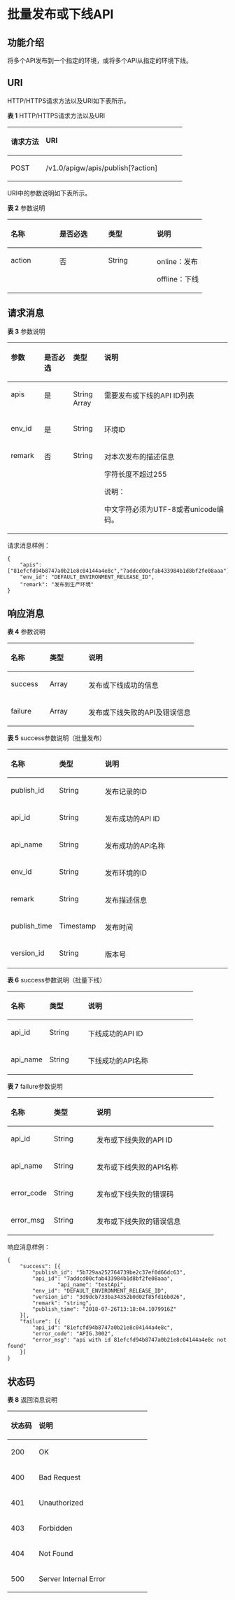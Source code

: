 # 批量发布或下线API<a name="ZH-CN_TOPIC_0000001081837261"></a>

## 功能介绍<a name="zh-cn_topic_0145791687_section6627989"></a>

将多个API发布到一个指定的环境，或将多个API从指定的环境下线。

## URI<a name="zh-cn_topic_0145791687_section59651907"></a>

HTTP/HTTPS请求方法以及URI如下表所示。

**表 1**  HTTP/HTTPS请求方法以及URI

<a name="zh-cn_topic_0145791687_table42014202"></a>
<table><thead align="left"><tr id="zh-cn_topic_0145791687_row11048869"><th class="cellrowborder" valign="top" width="20%" id="mcps1.2.3.1.1"><p id="zh-cn_topic_0145791687_p22543169"><a name="zh-cn_topic_0145791687_p22543169"></a><a name="zh-cn_topic_0145791687_p22543169"></a>请求方法</p>
</th>
<th class="cellrowborder" valign="top" width="80%" id="mcps1.2.3.1.2"><p id="zh-cn_topic_0145791687_p14057426"><a name="zh-cn_topic_0145791687_p14057426"></a><a name="zh-cn_topic_0145791687_p14057426"></a>URI</p>
</th>
</tr>
</thead>
<tbody><tr id="zh-cn_topic_0145791687_row64909760"><td class="cellrowborder" valign="top" width="20%" headers="mcps1.2.3.1.1 "><p id="zh-cn_topic_0145791687_p23199218"><a name="zh-cn_topic_0145791687_p23199218"></a><a name="zh-cn_topic_0145791687_p23199218"></a>POST</p>
</td>
<td class="cellrowborder" valign="top" width="80%" headers="mcps1.2.3.1.2 "><p id="zh-cn_topic_0145791687_p88529"><a name="zh-cn_topic_0145791687_p88529"></a><a name="zh-cn_topic_0145791687_p88529"></a>/v1.0/apigw/apis/publish[?action]</p>
</td>
</tr>
</tbody>
</table>

URI中的参数说明如下表所示。

**表 2**  参数说明

<a name="zh-cn_topic_0145791687_table796764"></a>
<table><thead align="left"><tr id="zh-cn_topic_0145791687_row53401841"><th class="cellrowborder" valign="top" width="25%" id="mcps1.2.5.1.1"><p id="zh-cn_topic_0145791687_p30581871"><a name="zh-cn_topic_0145791687_p30581871"></a><a name="zh-cn_topic_0145791687_p30581871"></a>名称</p>
</th>
<th class="cellrowborder" valign="top" width="25%" id="mcps1.2.5.1.2"><p id="zh-cn_topic_0145791687_p61212526"><a name="zh-cn_topic_0145791687_p61212526"></a><a name="zh-cn_topic_0145791687_p61212526"></a>是否必选</p>
</th>
<th class="cellrowborder" valign="top" width="25%" id="mcps1.2.5.1.3"><p id="zh-cn_topic_0145791687_p59267606"><a name="zh-cn_topic_0145791687_p59267606"></a><a name="zh-cn_topic_0145791687_p59267606"></a>类型</p>
</th>
<th class="cellrowborder" valign="top" width="25%" id="mcps1.2.5.1.4"><p id="zh-cn_topic_0145791687_p35946766"><a name="zh-cn_topic_0145791687_p35946766"></a><a name="zh-cn_topic_0145791687_p35946766"></a>说明</p>
</th>
</tr>
</thead>
<tbody><tr id="zh-cn_topic_0145791687_row26006910"><td class="cellrowborder" valign="top" width="25%" headers="mcps1.2.5.1.1 "><p id="zh-cn_topic_0145791687_p26184975"><a name="zh-cn_topic_0145791687_p26184975"></a><a name="zh-cn_topic_0145791687_p26184975"></a>action</p>
</td>
<td class="cellrowborder" valign="top" width="25%" headers="mcps1.2.5.1.2 "><p id="zh-cn_topic_0145791687_p40608232"><a name="zh-cn_topic_0145791687_p40608232"></a><a name="zh-cn_topic_0145791687_p40608232"></a>否</p>
</td>
<td class="cellrowborder" valign="top" width="25%" headers="mcps1.2.5.1.3 "><p id="zh-cn_topic_0145791687_p932530"><a name="zh-cn_topic_0145791687_p932530"></a><a name="zh-cn_topic_0145791687_p932530"></a>String</p>
</td>
<td class="cellrowborder" valign="top" width="25%" headers="mcps1.2.5.1.4 "><p id="zh-cn_topic_0145791687_p8426133"><a name="zh-cn_topic_0145791687_p8426133"></a><a name="zh-cn_topic_0145791687_p8426133"></a>online：发布</p>
<p id="zh-cn_topic_0145791687_p144511902316"><a name="zh-cn_topic_0145791687_p144511902316"></a><a name="zh-cn_topic_0145791687_p144511902316"></a>offline：下线</p>
</td>
</tr>
</tbody>
</table>

## 请求消息<a name="zh-cn_topic_0145791687_section67105121"></a>

**表 3**  参数说明

<a name="zh-cn_topic_0145791687_table11428152"></a>
<table><thead align="left"><tr id="zh-cn_topic_0145791687_row63593960"><th class="cellrowborder" valign="top" width="15.15%" id="mcps1.2.5.1.1"><p id="zh-cn_topic_0145791687_p50837158"><a name="zh-cn_topic_0145791687_p50837158"></a><a name="zh-cn_topic_0145791687_p50837158"></a>参数</p>
</th>
<th class="cellrowborder" valign="top" width="13.13%" id="mcps1.2.5.1.2"><p id="zh-cn_topic_0145791687_p24169108"><a name="zh-cn_topic_0145791687_p24169108"></a><a name="zh-cn_topic_0145791687_p24169108"></a>是否必选</p>
</th>
<th class="cellrowborder" valign="top" width="14.14%" id="mcps1.2.5.1.3"><p id="zh-cn_topic_0145791687_p11540698"><a name="zh-cn_topic_0145791687_p11540698"></a><a name="zh-cn_topic_0145791687_p11540698"></a>类型</p>
</th>
<th class="cellrowborder" valign="top" width="57.58%" id="mcps1.2.5.1.4"><p id="zh-cn_topic_0145791687_p62381345"><a name="zh-cn_topic_0145791687_p62381345"></a><a name="zh-cn_topic_0145791687_p62381345"></a>说明</p>
</th>
</tr>
</thead>
<tbody><tr id="zh-cn_topic_0145791687_row19724176"><td class="cellrowborder" valign="top" width="15.15%" headers="mcps1.2.5.1.1 "><p id="zh-cn_topic_0145791687_p111152374516"><a name="zh-cn_topic_0145791687_p111152374516"></a><a name="zh-cn_topic_0145791687_p111152374516"></a>apis</p>
</td>
<td class="cellrowborder" valign="top" width="13.13%" headers="mcps1.2.5.1.2 "><p id="zh-cn_topic_0145791687_p24434185"><a name="zh-cn_topic_0145791687_p24434185"></a><a name="zh-cn_topic_0145791687_p24434185"></a>是</p>
</td>
<td class="cellrowborder" valign="top" width="14.14%" headers="mcps1.2.5.1.3 "><p id="zh-cn_topic_0145791687_p33011938"><a name="zh-cn_topic_0145791687_p33011938"></a><a name="zh-cn_topic_0145791687_p33011938"></a>String Array</p>
</td>
<td class="cellrowborder" valign="top" width="57.58%" headers="mcps1.2.5.1.4 "><p id="zh-cn_topic_0145791687_p56721283"><a name="zh-cn_topic_0145791687_p56721283"></a><a name="zh-cn_topic_0145791687_p56721283"></a>需要发布或下线的API ID列表</p>
</td>
</tr>
<tr id="zh-cn_topic_0145791687_row10755391"><td class="cellrowborder" valign="top" width="15.15%" headers="mcps1.2.5.1.1 "><p id="zh-cn_topic_0145791687_p65880381"><a name="zh-cn_topic_0145791687_p65880381"></a><a name="zh-cn_topic_0145791687_p65880381"></a>env_id</p>
</td>
<td class="cellrowborder" valign="top" width="13.13%" headers="mcps1.2.5.1.2 "><p id="zh-cn_topic_0145791687_p34710655"><a name="zh-cn_topic_0145791687_p34710655"></a><a name="zh-cn_topic_0145791687_p34710655"></a>是</p>
</td>
<td class="cellrowborder" valign="top" width="14.14%" headers="mcps1.2.5.1.3 "><p id="zh-cn_topic_0145791687_p60099694"><a name="zh-cn_topic_0145791687_p60099694"></a><a name="zh-cn_topic_0145791687_p60099694"></a>String</p>
</td>
<td class="cellrowborder" valign="top" width="57.58%" headers="mcps1.2.5.1.4 "><p id="zh-cn_topic_0145791687_p36237041"><a name="zh-cn_topic_0145791687_p36237041"></a><a name="zh-cn_topic_0145791687_p36237041"></a>环境ID</p>
</td>
</tr>
<tr id="zh-cn_topic_0145791687_row1788915286440"><td class="cellrowborder" valign="top" width="15.15%" headers="mcps1.2.5.1.1 "><p id="zh-cn_topic_0145791687_p188911283447"><a name="zh-cn_topic_0145791687_p188911283447"></a><a name="zh-cn_topic_0145791687_p188911283447"></a>remark</p>
</td>
<td class="cellrowborder" valign="top" width="13.13%" headers="mcps1.2.5.1.2 "><p id="zh-cn_topic_0145791687_p1189142894415"><a name="zh-cn_topic_0145791687_p1189142894415"></a><a name="zh-cn_topic_0145791687_p1189142894415"></a>否</p>
</td>
<td class="cellrowborder" valign="top" width="14.14%" headers="mcps1.2.5.1.3 "><p id="zh-cn_topic_0145791687_p1489172854415"><a name="zh-cn_topic_0145791687_p1489172854415"></a><a name="zh-cn_topic_0145791687_p1489172854415"></a>String</p>
</td>
<td class="cellrowborder" valign="top" width="57.58%" headers="mcps1.2.5.1.4 "><p id="zh-cn_topic_0145791687_p87651516164717"><a name="zh-cn_topic_0145791687_p87651516164717"></a><a name="zh-cn_topic_0145791687_p87651516164717"></a>对本次发布的描述信息</p>
<p id="zh-cn_topic_0145791687_p43019771"><a name="zh-cn_topic_0145791687_p43019771"></a><a name="zh-cn_topic_0145791687_p43019771"></a>字符长度不超过255</p>
<div class="note" id="zh-cn_topic_0145791687_note1834710250914"><a name="zh-cn_topic_0145791687_note1834710250914"></a><a name="zh-cn_topic_0145791687_note1834710250914"></a><span class="notetitle"> 说明： </span><div class="notebody"><p id="zh-cn_topic_0145791687_p22422298915"><a name="zh-cn_topic_0145791687_p22422298915"></a><a name="zh-cn_topic_0145791687_p22422298915"></a>中文字符必须为UTF-8或者unicode编码。</p>
</div></div>
</td>
</tr>
</tbody>
</table>

请求消息样例：

```
{
	"apis": ["81efcfd94b8747a0b21e8c04144a4e8c","7addcd00cfab433984b1d8bf2fe08aaa"],
	"env_id": "DEFAULT_ENVIRONMENT_RELEASE_ID",
	"remark": "发布到生产环境"
}
```

## 响应消息<a name="zh-cn_topic_0145791687_section66805754"></a>

**表 4**  参数说明

<a name="zh-cn_topic_0145791687_table17320161865510"></a>
<table><thead align="left"><tr id="zh-cn_topic_0145791687_row20324111812552"><th class="cellrowborder" valign="top" width="20.792079207920793%" id="mcps1.2.4.1.1"><p id="zh-cn_topic_0145791687_p1032791895512"><a name="zh-cn_topic_0145791687_p1032791895512"></a><a name="zh-cn_topic_0145791687_p1032791895512"></a>名称</p>
</th>
<th class="cellrowborder" valign="top" width="20.792079207920793%" id="mcps1.2.4.1.2"><p id="zh-cn_topic_0145791687_p16328111805514"><a name="zh-cn_topic_0145791687_p16328111805514"></a><a name="zh-cn_topic_0145791687_p16328111805514"></a>类型</p>
</th>
<th class="cellrowborder" valign="top" width="58.415841584158414%" id="mcps1.2.4.1.3"><p id="zh-cn_topic_0145791687_p183299183551"><a name="zh-cn_topic_0145791687_p183299183551"></a><a name="zh-cn_topic_0145791687_p183299183551"></a>说明</p>
</th>
</tr>
</thead>
<tbody><tr id="zh-cn_topic_0145791687_row4331151855520"><td class="cellrowborder" valign="top" width="20.792079207920793%" headers="mcps1.2.4.1.1 "><p id="zh-cn_topic_0145791687_p782812469154"><a name="zh-cn_topic_0145791687_p782812469154"></a><a name="zh-cn_topic_0145791687_p782812469154"></a>success</p>
</td>
<td class="cellrowborder" valign="top" width="20.792079207920793%" headers="mcps1.2.4.1.2 "><p id="zh-cn_topic_0145791687_p1029215518551"><a name="zh-cn_topic_0145791687_p1029215518551"></a><a name="zh-cn_topic_0145791687_p1029215518551"></a>Array</p>
</td>
<td class="cellrowborder" valign="top" width="58.415841584158414%" headers="mcps1.2.4.1.3 "><p id="zh-cn_topic_0145791687_p3336918115517"><a name="zh-cn_topic_0145791687_p3336918115517"></a><a name="zh-cn_topic_0145791687_p3336918115517"></a>发布或下线成功的信息</p>
</td>
</tr>
<tr id="zh-cn_topic_0145791687_row153379185556"><td class="cellrowborder" valign="top" width="20.792079207920793%" headers="mcps1.2.4.1.1 "><p id="zh-cn_topic_0145791687_p1433831818554"><a name="zh-cn_topic_0145791687_p1433831818554"></a><a name="zh-cn_topic_0145791687_p1433831818554"></a>failure</p>
</td>
<td class="cellrowborder" valign="top" width="20.792079207920793%" headers="mcps1.2.4.1.2 "><p id="zh-cn_topic_0145791687_p333831825520"><a name="zh-cn_topic_0145791687_p333831825520"></a><a name="zh-cn_topic_0145791687_p333831825520"></a>Array</p>
</td>
<td class="cellrowborder" valign="top" width="58.415841584158414%" headers="mcps1.2.4.1.3 "><p id="zh-cn_topic_0145791687_p4340111810552"><a name="zh-cn_topic_0145791687_p4340111810552"></a><a name="zh-cn_topic_0145791687_p4340111810552"></a>发布或下线失败的API及错误信息</p>
</td>
</tr>
</tbody>
</table>

**表 5**  success参数说明（批量发布）

<a name="zh-cn_topic_0145791687_table2981672313"></a>
<table><thead align="left"><tr id="zh-cn_topic_0145791687_row898177103111"><th class="cellrowborder" valign="top" width="20.792079207920793%" id="mcps1.2.4.1.1"><p id="zh-cn_topic_0145791687_p109837183116"><a name="zh-cn_topic_0145791687_p109837183116"></a><a name="zh-cn_topic_0145791687_p109837183116"></a>名称</p>
</th>
<th class="cellrowborder" valign="top" width="20.792079207920793%" id="mcps1.2.4.1.2"><p id="zh-cn_topic_0145791687_p1098474319"><a name="zh-cn_topic_0145791687_p1098474319"></a><a name="zh-cn_topic_0145791687_p1098474319"></a>类型</p>
</th>
<th class="cellrowborder" valign="top" width="58.415841584158414%" id="mcps1.2.4.1.3"><p id="zh-cn_topic_0145791687_p1398197193117"><a name="zh-cn_topic_0145791687_p1398197193117"></a><a name="zh-cn_topic_0145791687_p1398197193117"></a>说明</p>
</th>
</tr>
</thead>
<tbody><tr id="zh-cn_topic_0145791687_row49812719314"><td class="cellrowborder" valign="top" width="20.792079207920793%" headers="mcps1.2.4.1.1 "><p id="zh-cn_topic_0145791687_p18981672315"><a name="zh-cn_topic_0145791687_p18981672315"></a><a name="zh-cn_topic_0145791687_p18981672315"></a>publish_id</p>
</td>
<td class="cellrowborder" valign="top" width="20.792079207920793%" headers="mcps1.2.4.1.2 "><p id="zh-cn_topic_0145791687_p209815717318"><a name="zh-cn_topic_0145791687_p209815717318"></a><a name="zh-cn_topic_0145791687_p209815717318"></a>String</p>
</td>
<td class="cellrowborder" valign="top" width="58.415841584158414%" headers="mcps1.2.4.1.3 "><p id="zh-cn_topic_0145791687_p8980773120"><a name="zh-cn_topic_0145791687_p8980773120"></a><a name="zh-cn_topic_0145791687_p8980773120"></a>发布记录的ID</p>
</td>
</tr>
<tr id="zh-cn_topic_0145791687_row119827123112"><td class="cellrowborder" valign="top" width="20.792079207920793%" headers="mcps1.2.4.1.1 "><p id="zh-cn_topic_0145791687_p159814710314"><a name="zh-cn_topic_0145791687_p159814710314"></a><a name="zh-cn_topic_0145791687_p159814710314"></a>api_id</p>
</td>
<td class="cellrowborder" valign="top" width="20.792079207920793%" headers="mcps1.2.4.1.2 "><p id="zh-cn_topic_0145791687_p1698871311"><a name="zh-cn_topic_0145791687_p1698871311"></a><a name="zh-cn_topic_0145791687_p1698871311"></a>String</p>
</td>
<td class="cellrowborder" valign="top" width="58.415841584158414%" headers="mcps1.2.4.1.3 "><p id="zh-cn_topic_0145791687_p109897153112"><a name="zh-cn_topic_0145791687_p109897153112"></a><a name="zh-cn_topic_0145791687_p109897153112"></a>发布成功的API ID</p>
</td>
</tr>
<tr id="zh-cn_topic_0145791687_row1919781375316"><td class="cellrowborder" valign="top" width="20.792079207920793%" headers="mcps1.2.4.1.1 "><p id="zh-cn_topic_0145791687_p8197131345315"><a name="zh-cn_topic_0145791687_p8197131345315"></a><a name="zh-cn_topic_0145791687_p8197131345315"></a>api_name</p>
</td>
<td class="cellrowborder" valign="top" width="20.792079207920793%" headers="mcps1.2.4.1.2 "><p id="zh-cn_topic_0145791687_p3197101395317"><a name="zh-cn_topic_0145791687_p3197101395317"></a><a name="zh-cn_topic_0145791687_p3197101395317"></a>String</p>
</td>
<td class="cellrowborder" valign="top" width="58.415841584158414%" headers="mcps1.2.4.1.3 "><p id="zh-cn_topic_0145791687_p41971813165317"><a name="zh-cn_topic_0145791687_p41971813165317"></a><a name="zh-cn_topic_0145791687_p41971813165317"></a>发布成功的APi名称</p>
</td>
</tr>
<tr id="zh-cn_topic_0145791687_row998187163114"><td class="cellrowborder" valign="top" width="20.792079207920793%" headers="mcps1.2.4.1.1 "><p id="zh-cn_topic_0145791687_p129814713315"><a name="zh-cn_topic_0145791687_p129814713315"></a><a name="zh-cn_topic_0145791687_p129814713315"></a>env_id</p>
</td>
<td class="cellrowborder" valign="top" width="20.792079207920793%" headers="mcps1.2.4.1.2 "><p id="zh-cn_topic_0145791687_p13987723113"><a name="zh-cn_topic_0145791687_p13987723113"></a><a name="zh-cn_topic_0145791687_p13987723113"></a>String</p>
</td>
<td class="cellrowborder" valign="top" width="58.415841584158414%" headers="mcps1.2.4.1.3 "><p id="zh-cn_topic_0145791687_p109819712314"><a name="zh-cn_topic_0145791687_p109819712314"></a><a name="zh-cn_topic_0145791687_p109819712314"></a>发布环境的ID</p>
</td>
</tr>
<tr id="zh-cn_topic_0145791687_row4981679311"><td class="cellrowborder" valign="top" width="20.792079207920793%" headers="mcps1.2.4.1.1 "><p id="zh-cn_topic_0145791687_p1098147143114"><a name="zh-cn_topic_0145791687_p1098147143114"></a><a name="zh-cn_topic_0145791687_p1098147143114"></a>remark</p>
</td>
<td class="cellrowborder" valign="top" width="20.792079207920793%" headers="mcps1.2.4.1.2 "><p id="zh-cn_topic_0145791687_p998197113114"><a name="zh-cn_topic_0145791687_p998197113114"></a><a name="zh-cn_topic_0145791687_p998197113114"></a>String</p>
</td>
<td class="cellrowborder" valign="top" width="58.415841584158414%" headers="mcps1.2.4.1.3 "><p id="zh-cn_topic_0145791687_p99816773110"><a name="zh-cn_topic_0145791687_p99816773110"></a><a name="zh-cn_topic_0145791687_p99816773110"></a>发布描述信息</p>
</td>
</tr>
<tr id="zh-cn_topic_0145791687_row129897193111"><td class="cellrowborder" valign="top" width="20.792079207920793%" headers="mcps1.2.4.1.1 "><p id="zh-cn_topic_0145791687_p998117163115"><a name="zh-cn_topic_0145791687_p998117163115"></a><a name="zh-cn_topic_0145791687_p998117163115"></a>publish_time</p>
</td>
<td class="cellrowborder" valign="top" width="20.792079207920793%" headers="mcps1.2.4.1.2 "><p id="zh-cn_topic_0145791687_p59813711317"><a name="zh-cn_topic_0145791687_p59813711317"></a><a name="zh-cn_topic_0145791687_p59813711317"></a>Timestamp</p>
</td>
<td class="cellrowborder" valign="top" width="58.415841584158414%" headers="mcps1.2.4.1.3 "><p id="zh-cn_topic_0145791687_p5989733118"><a name="zh-cn_topic_0145791687_p5989733118"></a><a name="zh-cn_topic_0145791687_p5989733118"></a>发布时间</p>
</td>
</tr>
<tr id="zh-cn_topic_0145791687_row864017241176"><td class="cellrowborder" valign="top" width="20.792079207920793%" headers="mcps1.2.4.1.1 "><p id="zh-cn_topic_0145791687_p12640172461714"><a name="zh-cn_topic_0145791687_p12640172461714"></a><a name="zh-cn_topic_0145791687_p12640172461714"></a>version_id</p>
</td>
<td class="cellrowborder" valign="top" width="20.792079207920793%" headers="mcps1.2.4.1.2 "><p id="zh-cn_topic_0145791687_p6640102461713"><a name="zh-cn_topic_0145791687_p6640102461713"></a><a name="zh-cn_topic_0145791687_p6640102461713"></a>String</p>
</td>
<td class="cellrowborder" valign="top" width="58.415841584158414%" headers="mcps1.2.4.1.3 "><p id="zh-cn_topic_0145791687_p19640152410176"><a name="zh-cn_topic_0145791687_p19640152410176"></a><a name="zh-cn_topic_0145791687_p19640152410176"></a>版本号</p>
</td>
</tr>
</tbody>
</table>

**表 6**  success参数说明（批量下线）

<a name="zh-cn_topic_0145791687_table1795112265127"></a>
<table><thead align="left"><tr id="zh-cn_topic_0145791687_row49571326181219"><th class="cellrowborder" valign="top" width="20.792079207920793%" id="mcps1.2.4.1.1"><p id="zh-cn_topic_0145791687_p159591126131214"><a name="zh-cn_topic_0145791687_p159591126131214"></a><a name="zh-cn_topic_0145791687_p159591126131214"></a>名称</p>
</th>
<th class="cellrowborder" valign="top" width="20.792079207920793%" id="mcps1.2.4.1.2"><p id="zh-cn_topic_0145791687_p149611826101210"><a name="zh-cn_topic_0145791687_p149611826101210"></a><a name="zh-cn_topic_0145791687_p149611826101210"></a>类型</p>
</th>
<th class="cellrowborder" valign="top" width="58.415841584158414%" id="mcps1.2.4.1.3"><p id="zh-cn_topic_0145791687_p139658267127"><a name="zh-cn_topic_0145791687_p139658267127"></a><a name="zh-cn_topic_0145791687_p139658267127"></a>说明</p>
</th>
</tr>
</thead>
<tbody><tr id="zh-cn_topic_0145791687_row397892619123"><td class="cellrowborder" valign="top" width="20.792079207920793%" headers="mcps1.2.4.1.1 "><p id="zh-cn_topic_0145791687_p0980826111211"><a name="zh-cn_topic_0145791687_p0980826111211"></a><a name="zh-cn_topic_0145791687_p0980826111211"></a>api_id</p>
</td>
<td class="cellrowborder" valign="top" width="20.792079207920793%" headers="mcps1.2.4.1.2 "><p id="zh-cn_topic_0145791687_p4983126191219"><a name="zh-cn_topic_0145791687_p4983126191219"></a><a name="zh-cn_topic_0145791687_p4983126191219"></a>String</p>
</td>
<td class="cellrowborder" valign="top" width="58.415841584158414%" headers="mcps1.2.4.1.3 "><p id="zh-cn_topic_0145791687_p17985142621218"><a name="zh-cn_topic_0145791687_p17985142621218"></a><a name="zh-cn_topic_0145791687_p17985142621218"></a>下线成功的API ID</p>
</td>
</tr>
<tr id="zh-cn_topic_0145791687_row01721831115314"><td class="cellrowborder" valign="top" width="20.792079207920793%" headers="mcps1.2.4.1.1 "><p id="zh-cn_topic_0145791687_p14172103155318"><a name="zh-cn_topic_0145791687_p14172103155318"></a><a name="zh-cn_topic_0145791687_p14172103155318"></a>api_name</p>
</td>
<td class="cellrowborder" valign="top" width="20.792079207920793%" headers="mcps1.2.4.1.2 "><p id="zh-cn_topic_0145791687_p9172153115318"><a name="zh-cn_topic_0145791687_p9172153115318"></a><a name="zh-cn_topic_0145791687_p9172153115318"></a>String</p>
</td>
<td class="cellrowborder" valign="top" width="58.415841584158414%" headers="mcps1.2.4.1.3 "><p id="zh-cn_topic_0145791687_p1172931115318"><a name="zh-cn_topic_0145791687_p1172931115318"></a><a name="zh-cn_topic_0145791687_p1172931115318"></a>下线成功的API名称</p>
</td>
</tr>
</tbody>
</table>

**表 7**  failure参数说明

<a name="zh-cn_topic_0145791687_table15660564193"></a>
<table><thead align="left"><tr id="zh-cn_topic_0145791687_row137265631919"><th class="cellrowborder" valign="top" width="20.792079207920793%" id="mcps1.2.4.1.1"><p id="zh-cn_topic_0145791687_p173165641915"><a name="zh-cn_topic_0145791687_p173165641915"></a><a name="zh-cn_topic_0145791687_p173165641915"></a>名称</p>
</th>
<th class="cellrowborder" valign="top" width="20.792079207920793%" id="mcps1.2.4.1.2"><p id="zh-cn_topic_0145791687_p187385616195"><a name="zh-cn_topic_0145791687_p187385616195"></a><a name="zh-cn_topic_0145791687_p187385616195"></a>类型</p>
</th>
<th class="cellrowborder" valign="top" width="58.415841584158414%" id="mcps1.2.4.1.3"><p id="zh-cn_topic_0145791687_p1876256171919"><a name="zh-cn_topic_0145791687_p1876256171919"></a><a name="zh-cn_topic_0145791687_p1876256171919"></a>说明</p>
</th>
</tr>
</thead>
<tbody><tr id="zh-cn_topic_0145791687_row57665621920"><td class="cellrowborder" valign="top" width="20.792079207920793%" headers="mcps1.2.4.1.1 "><p id="zh-cn_topic_0145791687_p477175615191"><a name="zh-cn_topic_0145791687_p477175615191"></a><a name="zh-cn_topic_0145791687_p477175615191"></a>api_id</p>
</td>
<td class="cellrowborder" valign="top" width="20.792079207920793%" headers="mcps1.2.4.1.2 "><p id="zh-cn_topic_0145791687_p179185671915"><a name="zh-cn_topic_0145791687_p179185671915"></a><a name="zh-cn_topic_0145791687_p179185671915"></a>String</p>
</td>
<td class="cellrowborder" valign="top" width="58.415841584158414%" headers="mcps1.2.4.1.3 "><p id="zh-cn_topic_0145791687_p1379115621913"><a name="zh-cn_topic_0145791687_p1379115621913"></a><a name="zh-cn_topic_0145791687_p1379115621913"></a>发布或下线失败的API ID</p>
</td>
</tr>
<tr id="zh-cn_topic_0145791687_row594764685314"><td class="cellrowborder" valign="top" width="20.792079207920793%" headers="mcps1.2.4.1.1 "><p id="zh-cn_topic_0145791687_p1523751135311"><a name="zh-cn_topic_0145791687_p1523751135311"></a><a name="zh-cn_topic_0145791687_p1523751135311"></a>api_name</p>
</td>
<td class="cellrowborder" valign="top" width="20.792079207920793%" headers="mcps1.2.4.1.2 "><p id="zh-cn_topic_0145791687_p202616513537"><a name="zh-cn_topic_0145791687_p202616513537"></a><a name="zh-cn_topic_0145791687_p202616513537"></a>String</p>
</td>
<td class="cellrowborder" valign="top" width="58.415841584158414%" headers="mcps1.2.4.1.3 "><p id="zh-cn_topic_0145791687_p59472046185318"><a name="zh-cn_topic_0145791687_p59472046185318"></a><a name="zh-cn_topic_0145791687_p59472046185318"></a>发布或下线失败的API名称</p>
</td>
</tr>
<tr id="zh-cn_topic_0145791687_row138175661920"><td class="cellrowborder" valign="top" width="20.792079207920793%" headers="mcps1.2.4.1.1 "><p id="zh-cn_topic_0145791687_p11458112915203"><a name="zh-cn_topic_0145791687_p11458112915203"></a><a name="zh-cn_topic_0145791687_p11458112915203"></a>error_code</p>
</td>
<td class="cellrowborder" valign="top" width="20.792079207920793%" headers="mcps1.2.4.1.2 "><p id="zh-cn_topic_0145791687_p38145613190"><a name="zh-cn_topic_0145791687_p38145613190"></a><a name="zh-cn_topic_0145791687_p38145613190"></a>String</p>
</td>
<td class="cellrowborder" valign="top" width="58.415841584158414%" headers="mcps1.2.4.1.3 "><p id="zh-cn_topic_0145791687_p1882175612193"><a name="zh-cn_topic_0145791687_p1882175612193"></a><a name="zh-cn_topic_0145791687_p1882175612193"></a>发布或下线失败的错误码</p>
</td>
</tr>
<tr id="zh-cn_topic_0145791687_row18262135516207"><td class="cellrowborder" valign="top" width="20.792079207920793%" headers="mcps1.2.4.1.1 "><p id="zh-cn_topic_0145791687_p142627557208"><a name="zh-cn_topic_0145791687_p142627557208"></a><a name="zh-cn_topic_0145791687_p142627557208"></a>error_msg</p>
</td>
<td class="cellrowborder" valign="top" width="20.792079207920793%" headers="mcps1.2.4.1.2 "><p id="zh-cn_topic_0145791687_p1426220553205"><a name="zh-cn_topic_0145791687_p1426220553205"></a><a name="zh-cn_topic_0145791687_p1426220553205"></a>String</p>
</td>
<td class="cellrowborder" valign="top" width="58.415841584158414%" headers="mcps1.2.4.1.3 "><p id="zh-cn_topic_0145791687_p32621855152010"><a name="zh-cn_topic_0145791687_p32621855152010"></a><a name="zh-cn_topic_0145791687_p32621855152010"></a>发布或下线失败的错误信息</p>
</td>
</tr>
</tbody>
</table>

响应消息样例：

```
{
	"success": [{
		"publish_id": "5b729aa252764739be2c37ef0d66dc63",
		"api_id": "7addcd00cfab433984b1d8bf2fe08aaa",
                "api_name": "testApi",
		"env_id": "DEFAULT_ENVIRONMENT_RELEASE_ID",
		"version_id": "3d9dcb733ba34352b0d02f85fd16b026",
		"remark": "string",
		"publish_time": "2018-07-26T13:18:04.1079916Z"
	}],
	"failure": [{
		"api_id": "81efcfd94b8747a0b21e8c04144a4e8c",
		"error_code": "APIG.3002",
		"error_msg": "api with id 81efcfd94b8747a0b21e8c04144a4e8c not found"
	}]
}
```

## 状态码<a name="zh-cn_topic_0145791687_section67075185"></a>

**表 8**  返回消息说明

<a name="zh-cn_topic_0145791687_table15714732"></a>
<table><thead align="left"><tr id="zh-cn_topic_0145791687_row24997277"><th class="cellrowborder" valign="top" width="20%" id="mcps1.2.3.1.1"><p id="zh-cn_topic_0145791687_p11513591"><a name="zh-cn_topic_0145791687_p11513591"></a><a name="zh-cn_topic_0145791687_p11513591"></a>状态码</p>
</th>
<th class="cellrowborder" valign="top" width="80%" id="mcps1.2.3.1.2"><p id="zh-cn_topic_0145791687_p60185706"><a name="zh-cn_topic_0145791687_p60185706"></a><a name="zh-cn_topic_0145791687_p60185706"></a>说明</p>
</th>
</tr>
</thead>
<tbody><tr id="zh-cn_topic_0145791687_row43203997"><td class="cellrowborder" valign="top" width="20%" headers="mcps1.2.3.1.1 "><p id="zh-cn_topic_0145791687_p9862840"><a name="zh-cn_topic_0145791687_p9862840"></a><a name="zh-cn_topic_0145791687_p9862840"></a>200</p>
</td>
<td class="cellrowborder" valign="top" width="80%" headers="mcps1.2.3.1.2 "><p id="zh-cn_topic_0145791687_p73578115452"><a name="zh-cn_topic_0145791687_p73578115452"></a><a name="zh-cn_topic_0145791687_p73578115452"></a>OK</p>
</td>
</tr>
<tr id="zh-cn_topic_0145791687_row9362312"><td class="cellrowborder" valign="top" width="20%" headers="mcps1.2.3.1.1 "><p id="zh-cn_topic_0145791687_p20149775"><a name="zh-cn_topic_0145791687_p20149775"></a><a name="zh-cn_topic_0145791687_p20149775"></a>400</p>
</td>
<td class="cellrowborder" valign="top" width="80%" headers="mcps1.2.3.1.2 "><p id="zh-cn_topic_0145791687_p21519099"><a name="zh-cn_topic_0145791687_p21519099"></a><a name="zh-cn_topic_0145791687_p21519099"></a>Bad Request</p>
</td>
</tr>
<tr id="zh-cn_topic_0145791687_row59454171"><td class="cellrowborder" valign="top" width="20%" headers="mcps1.2.3.1.1 "><p id="zh-cn_topic_0145791687_p51058521"><a name="zh-cn_topic_0145791687_p51058521"></a><a name="zh-cn_topic_0145791687_p51058521"></a>401</p>
</td>
<td class="cellrowborder" valign="top" width="80%" headers="mcps1.2.3.1.2 "><p id="zh-cn_topic_0145791687_p9203142078"><a name="zh-cn_topic_0145791687_p9203142078"></a><a name="zh-cn_topic_0145791687_p9203142078"></a>Unauthorized</p>
</td>
</tr>
<tr id="zh-cn_topic_0145791687_row43351211"><td class="cellrowborder" valign="top" width="20%" headers="mcps1.2.3.1.1 "><p id="zh-cn_topic_0145791687_p21787193"><a name="zh-cn_topic_0145791687_p21787193"></a><a name="zh-cn_topic_0145791687_p21787193"></a>403</p>
</td>
<td class="cellrowborder" valign="top" width="80%" headers="mcps1.2.3.1.2 "><p id="zh-cn_topic_0145791687_p13949586"><a name="zh-cn_topic_0145791687_p13949586"></a><a name="zh-cn_topic_0145791687_p13949586"></a>Forbidden</p>
</td>
</tr>
<tr id="zh-cn_topic_0145791687_row45172181"><td class="cellrowborder" valign="top" width="20%" headers="mcps1.2.3.1.1 "><p id="zh-cn_topic_0145791687_p35068062"><a name="zh-cn_topic_0145791687_p35068062"></a><a name="zh-cn_topic_0145791687_p35068062"></a>404</p>
</td>
<td class="cellrowborder" valign="top" width="80%" headers="mcps1.2.3.1.2 "><p id="zh-cn_topic_0145791687_p21940743"><a name="zh-cn_topic_0145791687_p21940743"></a><a name="zh-cn_topic_0145791687_p21940743"></a>Not Found</p>
</td>
</tr>
<tr id="zh-cn_topic_0145791687_row63248959"><td class="cellrowborder" valign="top" width="20%" headers="mcps1.2.3.1.1 "><p id="zh-cn_topic_0145791687_p22892027"><a name="zh-cn_topic_0145791687_p22892027"></a><a name="zh-cn_topic_0145791687_p22892027"></a>500</p>
</td>
<td class="cellrowborder" valign="top" width="80%" headers="mcps1.2.3.1.2 "><p id="zh-cn_topic_0145791687_p14947689"><a name="zh-cn_topic_0145791687_p14947689"></a><a name="zh-cn_topic_0145791687_p14947689"></a>Server Internal Error</p>
</td>
</tr>
</tbody>
</table>

